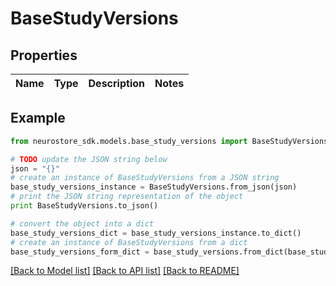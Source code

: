 # BaseStudyVersions


## Properties
Name | Type | Description | Notes
------------ | ------------- | ------------- | -------------

## Example

```python
from neurostore_sdk.models.base_study_versions import BaseStudyVersions

# TODO update the JSON string below
json = "{}"
# create an instance of BaseStudyVersions from a JSON string
base_study_versions_instance = BaseStudyVersions.from_json(json)
# print the JSON string representation of the object
print BaseStudyVersions.to_json()

# convert the object into a dict
base_study_versions_dict = base_study_versions_instance.to_dict()
# create an instance of BaseStudyVersions from a dict
base_study_versions_form_dict = base_study_versions.from_dict(base_study_versions_dict)
```
[[Back to Model list]](../README.md#documentation-for-models) [[Back to API list]](../README.md#documentation-for-api-endpoints) [[Back to README]](../README.md)


